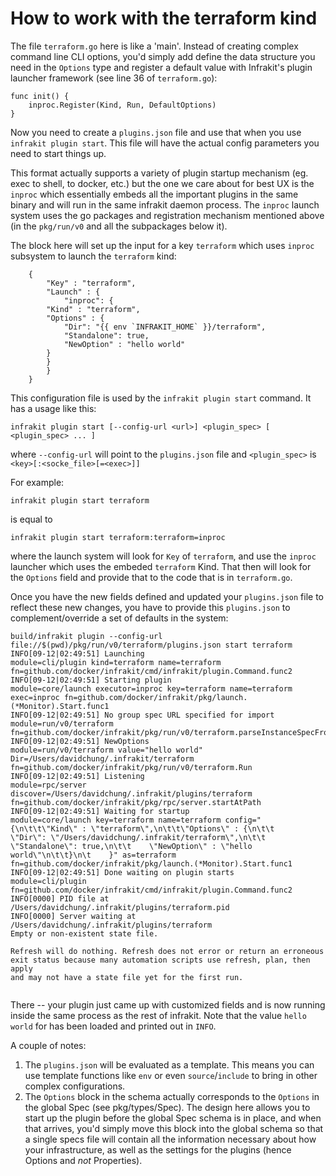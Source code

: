 How to work with the terraform kind
===================================

The file `terraform.go` here is like a 'main'.  Instead of creating complex command line CLI options,
you'd simply add define the data structure you need in the `Options` type and register a default value
with Infrakit's plugin launcher framework (see line 36 of `terraform.go`):

```
func init() {
	inproc.Register(Kind, Run, DefaultOptions)
}
```

Now you need to create a `plugins.json` file and use that when you use `infrakit plugin start`.
This file will have the actual config parameters you need to start things up.

This format actually supports a variety of plugin startup mechanism (eg. exec to shell, to docker, etc.)
but the one we care about for best UX is the `inproc` which essentially embeds all the important plugins
in the same binary and will run in the same infrakit daemon process.  The `inproc` launch system uses
the go packages and registration mechanism mentioned above (in the `pkg/run/v0` and all the subpackages
below it).

The block here will set up the input for a key `terraform` which uses `inproc` subsystem
to launch the `terraform` kind:

```
    {
        "Key" : "terraform",
        "Launch" : {
            "inproc": {
		"Kind" : "terraform",
		"Options" : {
		    "Dir": "{{ env `INFRAKIT_HOME` }}/terraform",
		    "Standalone": true,
		    "NewOption" : "hello world"
		}
	    }
        }
    }
```

This configuration file is used by the `infrakit plugin start` command.  It has a usage like this:

```
infrakit plugin start [--config-url <url>] <plugin_spec> [ <plugin_spec> ... ]
```
where `--config-url` will point to the `plugins.json` file and
`<plugin_spec>` is `<key>[:<socke_file>[=<exec>]]`

For example:

```
infrakit plugin start terraform
```
is equal to
```
infrakit plugin start terraform:terraform=inproc
```

where the launch system will look for `Key` of `terraform`, and use the `inproc` launcher which uses the
embeded `terraform` Kind.  That then will look for the `Options` field and provide that to the code
that is in `terraform.go`.

Once you have the new fields defined and updated your `plugins.json` file to reflect these new changes,
you have to provide this `plugins.json` to complement/override a set of defaults in the system:

```
build/infrakit plugin --config-url file://$(pwd)/pkg/run/v0/terraform/plugins.json start terraform
INFO[09-12|02:49:51] Launching                                module=cli/plugin kind=terraform name=terraform fn=github.com/docker/infrakit/cmd/infrakit/plugin.Command.func2
INFO[09-12|02:49:51] Starting plugin                          module=core/launch executor=inproc key=terraform name=terraform exec=inproc fn=github.com/docker/infrakit/pkg/launch.(*Monitor).Start.func1
INFO[09-12|02:49:51] No group spec URL specified for import   module=run/v0/terraform fn=github.com/docker/infrakit/pkg/run/v0/terraform.parseInstanceSpecFromGroup
INFO[09-12|02:49:51] NewOptions                               module=run/v0/terraform value="hello world" Dir=/Users/davidchung/.infrakit/terraform fn=github.com/docker/infrakit/pkg/run/v0/terraform.Run
INFO[09-12|02:49:51] Listening                                module=rpc/server discover=/Users/davidchung/.infrakit/plugins/terraform fn=github.com/docker/infrakit/pkg/rpc/server.startAtPath
INFO[09-12|02:49:51] Waiting for startup                      module=core/launch key=terraform name=terraform config="{\n\t\t\"Kind\" : \"terraform\",\n\t\t\"Options\" : {\n\t\t    \"Dir\": \"/Users/davidchung/.infrakit/terraform\",\n\t\t    \"Standalone\": true,\n\t\t    \"NewOption\" : \"hello world\"\n\t\t}\n\t    }" as=terraform fn=github.com/docker/infrakit/pkg/launch.(*Monitor).Start.func1
INFO[09-12|02:49:51] Done waiting on plugin starts            module=cli/plugin fn=github.com/docker/infrakit/cmd/infrakit/plugin.Command.func2
INFO[0000] PID file at /Users/davidchung/.infrakit/plugins/terraform.pid
INFO[0000] Server waiting at /Users/davidchung/.infrakit/plugins/terraform
Empty or non-existent state file.

Refresh will do nothing. Refresh does not error or return an erroneous
exit status because many automation scripts use refresh, plan, then apply
and may not have a state file yet for the first run.


```

There -- your plugin just came up with customized fields and is now running inside the same process
as the rest of infrakit. Note that the value `hello world` for has been loaded and printed out in `INFO`.

A couple of notes:

  1. The `plugins.json` will be evaluated as a template.  This means you can use template functions
  like `env` or even `source`/`include` to bring in other complex configurations.
  2. The `Options` block in the schema actually corresponds to the `Options` in the global Spec
  (see pkg/types/Spec).  The design here allows you to start up the plugin before the global Spec schema
  is in place, and when that arrives, you'd simply move this block into the global schema so that a single
  specs file will contain all the information necessary about how your infrastructure, as well as the settings
  for the plugins (hence Options and *not* Properties).
